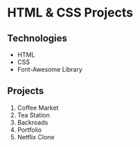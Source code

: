 # HTML & CSS Projects

## Technologies

-   HTML
-   CSS
-   Font-Awesome Library

## Projects

1. Coffee Market
2. Tea Station
3. Backroads
4. Portfolio
5. Netflix Clone
